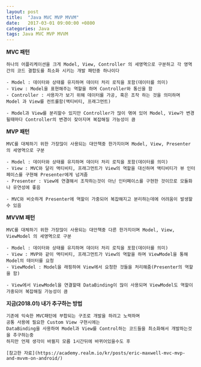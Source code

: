 ```yaml
---
layout: post
title:  "Java MVC MVP MVVM"
date:   2017-03-01 09:00:00 +0800
categories: Java
tags: Java MVC MVP MVVM
---
```

**MVC 패턴**  

    하나의 어플리케이션을 크게 Model, View, Controller 의 세영역으로 구분하고 각 영역간의 코드 결합도를 최소화 시키는 개발 패턴중 하나이다  

    - Model : 데이터와 상태를 유지하며 데이터 처리 로직을 포함(데이터를 의미)
    - View : Model을 표현해주는 역할을 하며 Controller와 통신을 함
    - Controller : 사용자가 보기 위해 데이터를 가공, 혹은 조작 하는 것을 의미하며 Model 과 View를 컨트롤함(액티비티, 프래그먼트)

    - Model과 View를 분리할수 있지만 Controller가 많이 엮여 있어 Model, View가 변경될때마다 Controller의 변경이 잦아지며 복잡해질 가능성이 큼


**MVP 패턴**  

    MVC를 대체하기 위한 가장많이 사용되는 대안책중 한가지이며 Model, View, Presenter 의 세영역으로 구분

    - Model : 데이터와 상태를 유지하며 데이터 처리 로직을 포함(데이터를 의미)
    - View : MVC와 달리 액티비티, 프래그먼트가 View의 역할을 대신하며 액티비티가 뷰 인터페이스를 구현해 Presenter에게 넘겨줌
    - Presenter : View에 연결해서 조작하는것이 아닌 인터페이스를 구현한 것이므로 모듈화나 유연성에 좋음

    - MVC와 비슷하게 Presenter에 역할이 가중되어 복잡해지고 분리하는데에 어려움이 발생할수 있음


**MVVM 패턴**  

    MVC를 대체하기 위한 가장많이 사용되는 대안책중 다른 한가지이며 Model, View, ViewModel 의 세영역으로 구분

    - Model : 데이터와 상태를 유지하며 데이터 처리 로직을 포함(데이터를 의미)
    - View : MVP와 같이 액티비티, 프래그먼트가 View의 역할을 하며 ViewModel을 통해 Model의 데이터를 요청
    - ViewModel : Model을 래핑하여 View에서 요청한 것들을 처리해줌(Presenter의 역할을 함)

    - View에서 ViewModel을 연결할때 DataBinding이 많이 사용되며 ViewModel도 역할이 가중되어 복잡해질 가능성이 큼


**지금(2018.01) 내가 추구하는 방법**  

    기존에 익숙한 MVC패턴에 부합되는 구조로 개발을 하려고 노력하며
    공통 사용에 필요한 Custom View 구현시에는
    DataBinding을 사용하여 Model과 View를 Control하는 코드들을 최소화해서 개발하는것을 추구하는중
    하지만 언제 생각이 바뀔지 모름 1시간뒤에 바뀌어있을수도 후

    [참고한 자료](https://academy.realm.io/kr/posts/eric-maxwell-mvc-mvp-and-mvvm-on-android/)